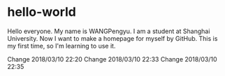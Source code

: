 # hello-world

Hello everyone. My name is WANGPengyu. I am a student at Shanghai University. Now I want to make a homepage for myself by GitHub. This is my first time, so I'm learning to use it.

Change 2018/03/10 22:20
Change 2018/03/10 22:33
Change 2018/03/10 22:35
